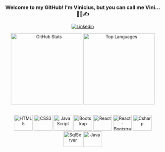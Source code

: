 <div align="center">
    
### Welcome to my GitHub! I'm Vinicius, but you can call me Vini...👨‍💻✍ 
    
[![Linkedin](https://img.shields.io/badge/LinkedIn-0077B5?style=for-the-badge&logo=linkedin&logoColor=white)](https://www.linkedin.com/in/vinicius-souza-064531210/) 

<p align="center">
  <img src="https://github-readme-stats.vercel.app/api?username=Vinicius-Souza-Araujo&theme=blue-green" alt="GitHub Stats" height="230">
  <img src="https://github-readme-stats.vercel.app/api/top-langs/?username=Vinicius-Souza-Araujo&theme=blue-green" alt="Top Languages" height="230">
</p>

<div style="display: inline_block"><br>
    
  <img alt="HTML5" height="50" width="60" src="https://cdn.jsdelivr.net/gh/devicons/devicon@latest/icons/html5/html5-original.svg" />
  <img alt="CSS3" height="50" width="60" src="https://cdn.jsdelivr.net/gh/devicons/devicon@latest/icons/css3/css3-original.svg" /> 
  <img alt="JavaScript" height="50" width="60" src="https://cdn.jsdelivr.net/gh/devicons/devicon@latest/icons/javascript/javascript-original.svg" /> 
  <img alt="Bootstrap" height="50" width="60" src="https://cdn.jsdelivr.net/gh/devicons/devicon@latest/icons/bootstrap/bootstrap-original.svg" />
  <img alt="React" height="50" width="60" src="https://cdn.jsdelivr.net/gh/devicons/devicon@latest/icons/react/react-original.svg" />
  <img alt="React-Bootstrap" height="50" width="60" src="https://cdn.jsdelivr.net/gh/devicons/devicon@latest/icons/reactbootstrap/reactbootstrap-original.svg" />        
  <img alt="Csharp" height="50" width="60" src="https://cdn.jsdelivr.net/gh/devicons/devicon@latest/icons/csharp/csharp-original.svg" />  
  <img alt="SqlServer" height="50" width="60" src="https://cdn.jsdelivr.net/gh/devicons/devicon@latest/icons/microsoftsqlserver/microsoftsqlserver-original.svg" />
  <img alt="Java" height="50" width="60" src="https://cdn.jsdelivr.net/gh/devicons/devicon@latest/icons/java/java-original.svg" />
          
          
</div>


















</div>

